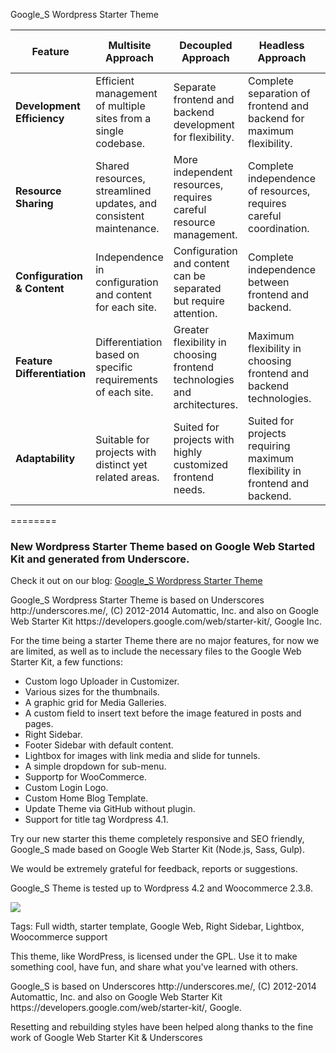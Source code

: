 Google_S Wordpress Starter Theme

| **Feature**                  | **Multisite Approach**                                  | **Decoupled Approach**                                | **Headless Approach**                                | **Multi-Application Approach**                             |
|------------------------------|---------------------------------------------------------|-----------------------------------------------------|---------------------------------------------------|----------------------------------------------------------|
| **Development Efficiency**   | Efficient management of multiple sites from a single codebase. | Separate frontend and backend development for flexibility. | Complete separation of frontend and backend for maximum flexibility. | Initially centralized, with a gradual transition to independent setups. |
| **Resource Sharing**         | Shared resources, streamlined updates, and consistent maintenance. | More independent resources, requires careful resource management. | Complete independence of resources, requires careful coordination. | Possibility to share resources initially, transitioning to independence. |
| **Configuration & Content**  | Independence in configuration and content for each site. | Configuration and content can be separated but require attention. | Complete independence between frontend and backend. | Separate configurations and databases for greater autonomy. |
| **Feature Differentiation**  | Differentiation based on specific requirements of each site. | Greater flexibility in choosing frontend technologies and architectures. | Maximum flexibility in choosing frontend and backend technologies. | Development of completely distinct digital experiences. |
| **Adaptability**             | Suitable for projects with distinct yet related areas.     | Suited for projects with highly customized frontend needs. | Suited for projects requiring maximum flexibility in frontend and backend. | Gradual evolution from multisite to independent application configurations. |


========
<h3>New Wordpress Starter Theme based on Google Web Started Kit and generated from Underscore.</h3>

<p>Check it out on our blog:
<a href="http://www.blog.altertech.it/google_s-wordpress-starter-theme-based-google-web-starter-kit/">
Google_S Wordpress Starter Theme
</a>
<p>

<p>Google_S Wordpress Starter Theme is based on Underscores http://underscores.me/, (C) 2012-2014 Automattic, Inc. and
also on Google Web Starter Kit https://developers.google.com/web/starter-kit/, Google Inc.</p> 

<p>For the time being a starter Theme there are no major features, for now we are limited, as well as to include the necessary files to the Google Web Starter Kit, a few functions:</p>
<ul>
<li> Custom logo Uploader in Customizer. </li>
<li> Various sizes for the thumbnails. </li>
<li> A graphic grid for Media Galleries. </li>
<li> A custom field to insert text before the image featured in posts and pages. </li>
<li> Right Sidebar. </li>
<li> Footer Sidebar with default content. </li>
<li> Lightbox for images with link media and slide for tunnels. </li>
<li> A simple dropdown for sub-menu. </li>
<li> Supportp for WooCommerce. </li>
<li> Custom Login Logo. </li>
<li> Custom Home Blog Template. </li>
<li> Update Theme via GitHub without plugin. </li>
<li> Support for title tag Wordpress 4.1. </li>
</ul>

<p>Try our new starter this theme completely responsive and SEO friendly, Google_S made based on Google Web Starter Kit (Node.js, Sass, Gulp).</p> <p>We would be extremely grateful for feedback, reports or suggestions.</p>

<p>Google_S Theme is tested up to Wordpress 4.2 and Woocommerce 2.3.8.</p>

<img src="https://raw.githubusercontent.com/bigbabert/google_s/master/screenshot.png">

<p>Tags: Full width, starter template, Google Web, Right Sidebar, Lightbox, Woocommerce support</p>


<p>This theme, like WordPress, is licensed under the GPL.
Use it to make something cool, have fun, and share what you've learned with others.</p>

<p>Google_S is based on Underscores http://underscores.me/, (C) 2012-2014 Automattic, Inc. and
also on Google Web Starter Kit https://developers.google.com/web/starter-kit/, Google.</p> 

<p>Resetting and rebuilding styles have been helped along thanks to the fine work of
Google Web Starter Kit & Underscores</p>
